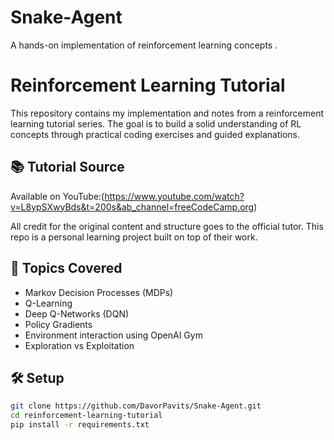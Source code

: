 # Snake-Agent
A hands-on implementation of reinforcement learning concepts . 

# Reinforcement Learning Tutorial
This repository contains my implementation and notes from a reinforcement learning tutorial series. The goal is to build a solid understanding of RL concepts through practical coding exercises and guided explanations.

## 📚 Tutorial Source
Available on YouTube:(https://www.youtube.com/watch?v=L8ypSXwyBds&t=200s&ab_channel=freeCodeCamp.org)


All credit for the original content and structure goes to the official tutor. This repo is a personal learning project built on top of their work.

## 🧠 Topics Covered

- Markov Decision Processes (MDPs)
- Q-Learning
- Deep Q-Networks (DQN)
- Policy Gradients
- Environment interaction using OpenAI Gym
- Exploration vs Exploitation

## 🛠️ Setup

```bash
git clone https://github.com/DavorPavits/Snake-Agent.git
cd reinforcement-learning-tutorial
pip install -r requirements.txt
